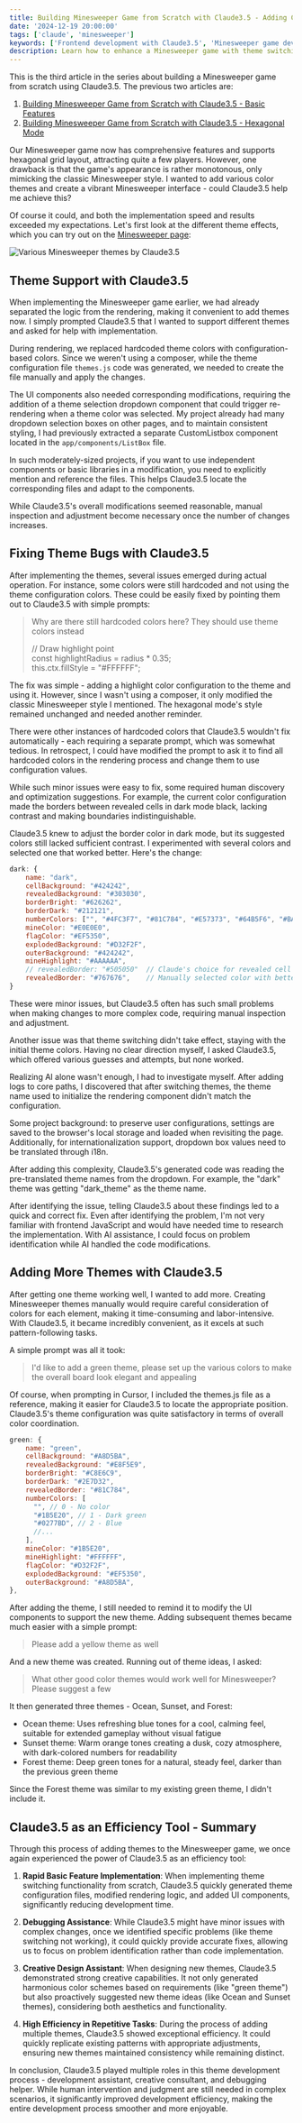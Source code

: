 ```yaml
---
title: Building Minesweeper Game from Scratch with Claude3.5 - Adding Color Themes
date: '2024-12-19 20:00:00'
tags: ['claude', 'minesweeper']
keywords: ['Frontend development with Claude3.5', 'Minesweeper game development', 'Online Minesweeper']
description: Learn how to enhance a Minesweeper game with theme switching functionality using Claude3.5, including creating theme configuration files, modifying rendering logic, and adding UI components. Share solutions to development challenges like optimizing border colors in dark mode and debugging theme switching issues. Demonstrate how to leverage Claude3.5 to quickly design and implement multiple attractive theme schemes, highlighting AI's advantages in improving development efficiency.
---
```


This is the third article in the series about building a Minesweeper game from scratch using Claude3.5. The previous two articles are:

1. [Building Minesweeper Game from Scratch with Claude3.5 - Basic Features](https://games.programnotes.cn/en/blog/minesweeper)
2. [Building Minesweeper Game from Scratch with Claude3.5 - Hexagonal Mode](https://games.programnotes.cn/en/blog/minesweeper2)

Our Minesweeper game now has comprehensive features and supports hexagonal grid layout, attracting quite a few players. However, one drawback is that the game's appearance is rather monotonous, only mimicking the classic Minesweeper style. I wanted to add various color themes and create a vibrant Minesweeper interface - could Claude3.5 help me achieve this?

Of course it could, and both the implementation speed and results exceeded my expectations. Let's first look at the different theme effects, which you can try out on the [Minesweeper page](https://games.programnotes.cn/en/games/minesweeper):

![Various Minesweeper themes by Claude3.5](https://slefboot-1251736664.file.myqcloud.com/20241219_ai_gallery_minesweeper_themes.png)

## Theme Support with Claude3.5

When implementing the Minesweeper game earlier, we had already separated the logic from the rendering, making it convenient to add themes now. I simply prompted Claude3.5 that I wanted to support different themes and asked for help with implementation.

During rendering, we replaced hardcoded theme colors with configuration-based colors. Since we weren't using a composer, while the theme configuration file `themes.js` code was generated, we needed to create the file manually and apply the changes.

The UI components also needed corresponding modifications, requiring the addition of a theme selection dropdown component that could trigger re-rendering when a theme color was selected. My project already had many dropdown selection boxes on other pages, and to maintain consistent styling, I had previously extracted a separate CustomListbox component located in the `app/components/ListBox` file.

In such moderately-sized projects, if you want to use independent components or basic libraries in a modification, you need to explicitly mention and reference the files. This helps Claude3.5 locate the corresponding files and adapt to the components.

While Claude3.5's overall modifications seemed reasonable, manual inspection and adjustment become necessary once the number of changes increases.

## Fixing Theme Bugs with Claude3.5

After implementing the themes, several issues emerged during actual operation. For instance, some colors were still hardcoded and not using the theme configuration colors. These could be easily fixed by pointing them out to Claude3.5 with simple prompts:

> Why are there still hardcoded colors here? They should use theme colors instead
>
> // Draw highlight point  
> const highlightRadius = radius * 0.35;  
> this.ctx.fillStyle = "#FFFFFF";  

The fix was simple - adding a highlight color configuration to the theme and using it. However, since I wasn't using a composer, it only modified the classic Minesweeper style I mentioned. The hexagonal mode's style remained unchanged and needed another reminder.

There were other instances of hardcoded colors that Claude3.5 wouldn't fix automatically - each requiring a separate prompt, which was somewhat tedious. In retrospect, I could have modified the prompt to ask it to find all hardcoded colors in the rendering process and change them to use configuration values.

While such minor issues were easy to fix, some required human discovery and optimization suggestions. For example, the current color configuration made the borders between revealed cells in dark mode black, lacking contrast and making boundaries indistinguishable.

Claude3.5 knew to adjust the border color in dark mode, but its suggested colors still lacked sufficient contrast. I experimented with several colors and selected one that worked better. Here's the change:

```javascript
dark: {
    name: "dark",
    cellBackground: "#424242",
    revealedBackground: "#303030",
    borderBright: "#626262",
    borderDark: "#212121",
    numberColors: ["", "#4FC3F7", "#81C784", "#E57373", "#64B5F6", "#BA68C8", "#4DB6AC", "#F06292", "#FFB74D"],
    mineColor: "#E0E0E0",
    flagColor: "#EF5350",
    explodedBackground: "#D32F2F",
    outerBackground: "#424242",
    mineHighlight: "#AAAAAA",
    // revealedBorder: "#505050"  // Claude's choice for revealed cell borders, using lighter gray
    revealedBorder: "#767676",    // Manually selected color with better contrast
}
```

These were minor issues, but Claude3.5 often has such small problems when making changes to more complex code, requiring manual inspection and adjustment.

Another issue was that theme switching didn't take effect, staying with the initial theme colors. Having no clear direction myself, I asked Claude3.5, which offered various guesses and attempts, but none worked.

Realizing AI alone wasn't enough, I had to investigate myself. After adding logs to core paths, I discovered that after switching themes, the theme name used to initialize the rendering component didn't match the configuration.

Some project background: to preserve user configurations, settings are saved to the browser's local storage and loaded when revisiting the page. Additionally, for internationalization support, dropdown box values need to be translated through i18n.

After adding this complexity, Claude3.5's generated code was reading the pre-translated theme names from the dropdown. For example, the "dark" theme was getting "dark_theme" as the theme name.

After identifying the issue, telling Claude3.5 about these findings led to a quick and correct fix. Even after identifying the problem, I'm not very familiar with frontend JavaScript and would have needed time to research the implementation. With AI assistance, I could focus on problem identification while AI handled the code modifications.

## Adding More Themes with Claude3.5

After getting one theme working well, I wanted to add more. Creating Minesweeper themes manually would require careful consideration of colors for each element, making it time-consuming and labor-intensive. With Claude3.5, it became incredibly convenient, as it excels at such pattern-following tasks.

A simple prompt was all it took:

> I'd like to add a green theme, please set up the various colors to make the overall board look elegant and appealing

Of course, when prompting in Cursor, I included the themes.js file as a reference, making it easier for Claude3.5 to locate the appropriate position. Claude3.5's theme configuration was quite satisfactory in terms of overall color coordination.

```javascript
green: {
    name: "green",
    cellBackground: "#A8D5BA",
    revealedBackground: "#E8F5E9",
    borderBright: "#C8E6C9",
    borderDark: "#2E7D32",
    revealedBorder: "#81C784",
    numberColors: [
      "", // 0 - No color
      "#1B5E20", // 1 - Dark green
      "#0277BD", // 2 - Blue
      //...
    ],
    mineColor: "#1B5E20",
    mineHighlight: "#FFFFFF",
    flagColor: "#D32F2F",
    explodedBackground: "#EF5350",
    outerBackground: "#A8D5BA",
},
```

After adding the theme, I still needed to remind it to modify the UI components to support the new theme. Adding subsequent themes became much easier with a simple prompt:

> Please add a yellow theme as well

And a new theme was created. Running out of theme ideas, I asked:

> What other good color themes would work well for Minesweeper? Please suggest a few

It then generated three themes - Ocean, Sunset, and Forest:

- Ocean theme: Uses refreshing blue tones for a cool, calming feel, suitable for extended gameplay without visual fatigue
- Sunset theme: Warm orange tones creating a dusk, cozy atmosphere, with dark-colored numbers for readability
- Forest theme: Deep green tones for a natural, steady feel, darker than the previous green theme

Since the Forest theme was similar to my existing green theme, I didn't include it.

## Claude3.5 as an Efficiency Tool - Summary

Through this process of adding themes to the Minesweeper game, we once again experienced the power of Claude3.5 as an efficiency tool:

1. **Rapid Basic Feature Implementation**: When implementing theme switching functionality from scratch, Claude3.5 quickly generated theme configuration files, modified rendering logic, and added UI components, significantly reducing development time.

2. **Debugging Assistance**: While Claude3.5 might have minor issues with complex changes, once we identified specific problems (like theme switching not working), it could quickly provide accurate fixes, allowing us to focus on problem identification rather than code implementation.

3. **Creative Design Assistant**: When designing new themes, Claude3.5 demonstrated strong creative capabilities. It not only generated harmonious color schemes based on requirements (like "green theme") but also proactively suggested new theme ideas (like Ocean and Sunset themes), considering both aesthetics and functionality.

4. **High Efficiency in Repetitive Tasks**: During the process of adding multiple themes, Claude3.5 showed exceptional efficiency. It could quickly replicate existing patterns with appropriate adjustments, ensuring new themes maintained consistency while remaining distinct.

In conclusion, Claude3.5 played multiple roles in this theme development process - development assistant, creative consultant, and debugging helper. While human intervention and judgment are still needed in complex scenarios, it significantly improved development efficiency, making the entire development process smoother and more enjoyable.